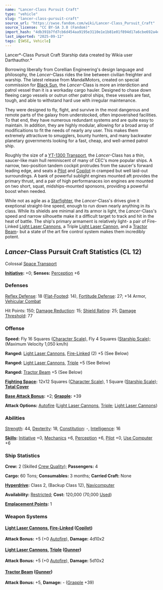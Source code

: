 ```yaml
---
name: "Lancer-Class Pursuit Craft"
type: "vehicle"
slug: "lancer-class-pursuit-craft"
source_url: "https://swse.fandom.com/wiki/Lancer-Class_Pursuit_Craft"
source_license: "CC BY-SA 3.0 (Fandom)"
import_hash: "4db391b7fd7cb6d454aa9195e3110e1e1b81e01f894d17a6cbe692a4e274a857"
last_imported: "2025-09-12"
tags: [SWSE, Vehicle]
---
```

Lancer*-Class Pursuit Craft Starship data created by Wikia user Darthauthor.*

Borrowing liberally from Corellian Engineering's design language and philosophy, the *Lancer*-Class rides the line between civilian freighter and warship. The latest release from MandalMotors, created on special commission for [Black Sun](https://swse.fandom.com/wiki/Black_Sun), the *Lancer*-Class is more an interdiction and patrol vessel than it is a workaday cargo hauler. Designed to chase down fleeing cargo vessels or outrun other patrol ships, these vessels are fast, tough, and able to withstand hard use with irregular maintenance.

They were designed to fly, fight, and survive in the most dangerous and remote parts of the galaxy from understocked, often impoverished facilities. To that end, they have numerous redundant systems and are quite easy to maintain. In addition, they are highly modular, allowing for a broad array of modificaitions to fit the needs of nearly any user. This makes them extremely attractiuve to smugglers, bounty hunters, and many backwater planetary governments looking for a fast, cheap, and well-armed patrol ship.

Roughly the size of a [YT-1300 Transport](https://swse.fandom.com/wiki/YT-1300_Transport), the *Lancer*-Class has a thin, saucer-like main hull reminiscent of many of CEC's more popular ships. A narrow, two-position tandem cockpit protrudes from the saucer's forward leading edge, and seats a [Pilot](https://swse.fandom.com/wiki/Pilot_(Vehicle_Combat)) and [Copilot](https://swse.fandom.com/wiki/Copilot) in cramped but well laid-out surroundings. A bank of powerful sublight engines mounted aft provides the primary thrust, and a pair of high performanaces ion engines are mounted on two short, squat, midships-mounted sponsons, providing a powerful boost when needed. 

While not as agile as a [Starfighter](https://swse.fandom.com/wiki/Starfighter), the *Lancer*-Class's drives give it exeptional straight-line speed, enough to run down nearly anything in its class. While its shields are minimal and its armor is light, the *Lancer*-Class's speed and narrow silhouette make it a difficult target to track and hit in the heat of battle. The ship's primary armament is relatively light- a pair of Fire-Linked [Light Laser Cannons](https://swse.fandom.com/wiki/Light_Laser_Cannons), a Triple [Light Laser Cannon](https://swse.fandom.com/wiki/Light_Laser_Cannon), and a [Tractor Beam](https://swse.fandom.com/wiki/Tractor_Beam)- but a state of the art fire control system makes them incredibly potent. 

## *Lancer*-Class Pursuit Craft Statistics (CL 12)
Colossal [Space Transport](https://swse.fandom.com/wiki/Space_Transport)

**[Initiative](https://swse.fandom.com/wiki/Initiative):** +0; **Senses:** [Perception](https://swse.fandom.com/wiki/Perception) +6

### Defenses
[Reflex Defense](https://swse.fandom.com/wiki/Reflex_Defense_(Vehicles)): 18 ([Flat-Footed](https://swse.fandom.com/wiki/Flat-Footed): 14), [Fortitude Defense](https://swse.fandom.com/wiki/Fortitude_Defense_(Vehicles)): 27; +14 Armor, [Vehicular Combat](https://swse.fandom.com/wiki/Vehicular_Combat)

Hit Points: 150; [Damage Reduction](https://swse.fandom.com/wiki/Damage_Reduction): 15; [Shield Rating](https://swse.fandom.com/wiki/Shield_Rating): 25; [Damage Threshold](https://swse.fandom.com/wiki/Damage_Threshold_(Vehicles)): 77

### Offense
**Speed:** Fly 16 Squares ([Character Scale](https://swse.fandom.com/wiki/Character_Scale)), Fly 4 Squares ([Starship Scale](https://swse.fandom.com/wiki/Starship_Scale)); (Maximum Velocity 1,050 km/h)

**Ranged:** [Light Laser Cannons](https://swse.fandom.com/wiki/Light_Laser_Cannons), [Fire-Linked](https://swse.fandom.com/wiki/Fire-Linked) (2) +5 (See Below)

**Ranged:** [Light Laser Cannons](https://swse.fandom.com/wiki/Light_Laser_Cannons), [Triple](https://swse.fandom.com/wiki/Triple) +5 (See Below)

**Ranged:** [Tractor Beam](https://swse.fandom.com/wiki/Tractor_Beam) +5 (See Below)

**[Fighting Space](https://swse.fandom.com/wiki/Fighting_Space):** 12x12 Squares ([Character Scale](https://swse.fandom.com/wiki/Character_Scale)), 1 Square ([Starship Scale](https://swse.fandom.com/wiki/Starship_Scale)); **[Total Cover](https://swse.fandom.com/wiki/Total_Cover)**

**[Base Attack Bonus](https://swse.fandom.com/wiki/Base_Attack_Bonus):** +2; **[Grapple](https://swse.fandom.com/wiki/Grapple):** +39

**Attack Options:** [Autofire](https://swse.fandom.com/wiki/Autofire_(Vehicle_Combat)) ([Light Laser Cannons](https://swse.fandom.com/wiki/Light_Laser_Cannons), [Triple](https://swse.fandom.com/wiki/Triple); [Light Laser Cannons](https://swse.fandom.com/wiki/Light_Laser_Cannons))

### Abilities
[Strength](https://swse.fandom.com/wiki/Strength): 44, [Dexterity](https://swse.fandom.com/wiki/Dexterity): 18, [Constitution](https://swse.fandom.com/wiki/Constitution): -, [Intelligence](https://swse.fandom.com/wiki/Intelligence): 16

**[Skills](https://swse.fandom.com/wiki/Skills):** [Initiative](https://swse.fandom.com/wiki/Initiative) +0, [Mechanics](https://swse.fandom.com/wiki/Mechanics) +6, [Perception](https://swse.fandom.com/wiki/Perception) +6, [Pilot](https://swse.fandom.com/wiki/Pilot) +0, [Use Computer](https://swse.fandom.com/wiki/Use_Computer) +6

### Ship Statistics
**Crew:** 2 (Skilled [Crew Quality](https://swse.fandom.com/wiki/Crew_Quality)); **Passengers:** 4

**Cargo:** 60 Tons; **Consumables:** 3 months; **Carried Craft:** None

**[Hyperdrive](https://swse.fandom.com/wiki/Hyperdrive):** Class 2, (Backup Class 12), [Navicomputer](https://swse.fandom.com/wiki/Navicomputer)

**Availability:** [Restricted](https://swse.fandom.com/wiki/Restricted); **Cost:** 120,000 (70,000 [Used](https://swse.fandom.com/wiki/Used))

**[Emplacement Points](https://swse.fandom.com/wiki/Emplacement_Points):** 1

### Weapon Systems

#### **[Light Laser Cannons](https://swse.fandom.com/wiki/Light_Laser_Cannons), [Fire-Linked](https://swse.fandom.com/wiki/Fire-Linked) ([Copilot](https://swse.fandom.com/wiki/Copilot))**
**Attack Bonus:** +5 (+0 [Autofire](https://swse.fandom.com/wiki/Autofire_(Vehicle_Combat))), **Damage:** 4d10x2

#### **[Light Laser Cannons](https://swse.fandom.com/wiki/Light_Laser_Cannons), [Triple](https://swse.fandom.com/wiki/Triple) ([Gunner](https://swse.fandom.com/wiki/Gunner))**
**Attack Bonus:** +5 (+0 [Autofire](https://swse.fandom.com/wiki/Autofire_(Vehicle_Combat))), **Damage:** 5d10x2

#### **[Tractor Beam](https://swse.fandom.com/wiki/Tractor_Beam) ([Gunner](https://swse.fandom.com/wiki/Gunner))**
**Attack Bonus:** +5, **Damage:** - ([Grapple](https://swse.fandom.com/wiki/Grapple) +39)